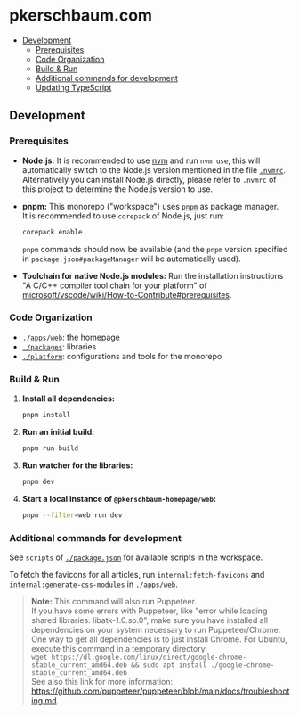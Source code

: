 # pkerschbaum.com <!-- omit in toc -->

- [Development](#development)
  - [Prerequisites](#prerequisites)
  - [Code Organization](#code-organization)
  - [Build \& Run](#build--run)
  - [Additional commands for development](#additional-commands-for-development)
  - [Updating TypeScript](#updating-typescript)

## Development

### Prerequisites

- **Node.js:** It is recommended to use [nvm](https://github.com/nvm-sh/nvm) and run `nvm use`, this will automatically switch to the Node.js version mentioned in the file [`.nvmrc`](./.nvmrc).  
   Alternatively you can install Node.js directly, please refer to `.nvmrc` of this project to determine the Node.js version to use.
- **pnpm:** This monorepo ("workspace") uses [`pnpm`](https://pnpm.io/) as package manager.  
  It is recommended to use `corepack` of Node.js, just run:

  ```sh
  corepack enable
  ```

  `pnpm` commands should now be available (and the `pnpm` version specified in `package.json#packageManager` will be automatically used).

- **Toolchain for native Node.js modules:** Run the installation instructions "A C/C++ compiler tool chain for your platform" of [microsoft/vscode/wiki/How-to-Contribute#prerequisites](https://github.com/microsoft/vscode/wiki/How-to-Contribute#prerequisites).

### Code Organization

- [`./apps/web`](./apps/web): the homepage
- [`./packages`](./packages): libraries
- [`./platform`](./platform): configurations and tools for the monorepo

### Build & Run

1. **Install all dependencies:**

   ```sh
   pnpm install
   ```

1. **Run an initial build:**

   ```sh
   pnpm run build
   ```

1. **Run watcher for the libraries:**

   ```sh
   pnpm dev
   ```

1. **Start a local instance of `@pkerschbaum-homepage/web`:**

   ```sh
   pnpm --filter=web run dev
   ```

### Additional commands for development

See `scripts` of [`./package.json`](./package.json) for available scripts in the workspace.

To fetch the favicons for all articles, run `internal:fetch-favicons` and `internal:generate-css-modules` in [`./apps/web`](./apps/web).

> **Note:** This command will also run Puppeteer.  
> If you have some errors with Puppeteer, like "error while loading shared libraries: libatk-1.0.so.0", make sure you have installed all dependencies on your system necessary to run Puppeteer/Chrome.  
> One way to get all dependencies is to just install Chrome. For Ubuntu, execute this command in a temporary directory:  
> `wget https://dl.google.com/linux/direct/google-chrome-stable_current_amd64.deb && sudo apt install ./google-chrome-stable_current_amd64.deb`  
> See also this link for more information: <https://github.com/puppeteer/puppeteer/blob/main/docs/troubleshooting.md>.
